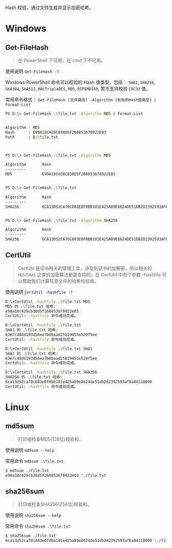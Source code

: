 Hash 校验，通过文件生成并显示加密哈希。


# Windows

## Get-FileHash

> 在 PowerShell 下可用，在 cmd 下不可用。

使用说明 `Get-FileHash -?`

Windows PowerShell 命令可以校验的 Hash 值类型，包括：
`SHA1`, `SHA256`, `SHA384`, `SHA512`, `MACTripleDES`, `MD5`, `RIPEMD160`, 暂不支持校验 `CRC32` 值。

常用命令格式：
`Get-FileHash [文件路径] -Algorithm [校验的Hash值类型] | Format-List`

```sh
PS D:\> Get-FileHash .\file.txt -Algorithm MD5 | Format-List


Algorithm : MD5
Hash      : E99A18C428CB38D5F260853678922E03
Path      : D:\file.txt



PS D:\> Get-FileHash .\file.txt -Algorithm MD5

Algorithm       Hash                                                                   Path
---------       ----                                                                   ----
MD5             E99A18C428CB38D5F260853678922E03                                       D:\file.txt


PS D:\> Get-FileHash .\file.txt

Algorithm       Hash                                                                   Path
---------       ----                                                                   ----
SHA256          6CA13D52CA70C883E0F0BB101E425A89E8624DE51DB2D2392593AF6A84118090       D:\file.txt


PS D:\> Get-FileHash .\file.txt -Algorithm SHA256

Algorithm       Hash                                                                   Path
---------       ----                                                                   ----
SHA256          6CA13D52CA70C883E0F0BB101E425A89E8624DE51DB2D2392593AF6A84118090       D:\file.txt


```


## CertUtil

> CertUtil 是证书相关的管理工具，涉及到证书的加解密，所以相关的 `MD5`/`SHA1` 之类的加密算法都是支持的，在 CertUtil 中有个参数 -hashfile 可以帮助我们计算任意文件的哈希校验值。

使用说明 `CertUtil -hashfile -?`

```sh
D:\>CertUtil -hashfile .\file.txt MD5
MD5 的 .\file.txt 哈希:
e99a18c428cb38d5f260853678922e03
CertUtil: -hashfile 命令成功完成。

D:\>CertUtil -hashfile .\file.txt
SHA1 的 .\file.txt 哈希:
6367c48dd193d56ea7b0baad25b19455e529f5ee
CertUtil: -hashfile 命令成功完成。

D:\>CertUtil -hashfile .\file.txt SHA1
SHA1 的 .\file.txt 哈希:
6367c48dd193d56ea7b0baad25b19455e529f5ee
CertUtil: -hashfile 命令成功完成。

D:\>CertUtil -hashfile .\file.txt SHA256
SHA256 的 .\file.txt 哈希:
6ca13d52ca70c883e0f0bb101e425a89e8624de51db2d2392593af6a84118090
CertUtil: -hashfile 命令成功完成。


```


# Linux

## md5sum

> 打印或检查MD5(128位)校验和。

使用说明 `md5sum --help`

常用命令 `md5sum .\file.txt`

```sh
$ md5sum ./file.txt
e99a18c428cb38d5f260853678922e03 *./file.txt

```


## sha256sum

> 打印或检查SHA256(256位)校验和。

使用说明 `sha256sum --help`

常用命令 `sha256sum .\file.txt`

```sh
$ sha256sum ./file.txt
6ca13d52ca70c883e0f0bb101e425a89e8624de51db2d2392593af6a84118090 *./file.txt

```

